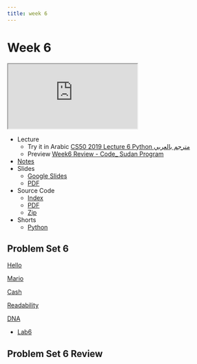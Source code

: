 ```yaml
---
title: week 6
---
```


# Week 6

<iframe src="https://www.youtube.com/embed/fL308_-Kbt0"></iframe>


- Lecture
  - Try it in Arabic
    [CS50 2019 Lecture 6 Python مترجم بالعربي](https://www.youtube.com/embed/CRR5_q9t0FU)
  - Preview
     [Week6 Review - Code_ Sudan Program](https://www.youtube.com/embed/8wF2OIIBQUo)
- [Notes](https://cs50.harvard.edu/x/2021/notes/6/)
- Slides
  - <a href="https://docs.google.com/presentation/d/16hi8SlpyO7qS0QRKUrpm_sbwK-YfG0QTyGfEjVh9fJs/edit?usp=sharing">Google Slides</a>
  - <a href="https://cdn.cs50.net/2020/fall/lectures/6/lecture6.pdf">PDF</a>
- Source Code
  - <a href="https://cdn.cs50.net/2020/fall/lectures/6/src6/">Index</a>
  - <a href="https://cdn.cs50.net/2020/fall/lectures/6/src6.pdf">PDF</a>
  - <a href="https://cdn.cs50.net/2020/fall/lectures/6/src6.zip">Zip</a>
- Shorts
  - <a href="https://www.youtube.com/watch?v=mgBpcQRDtl0" savefrom_lm_index="0" savefrom_lm="1">Python</a>
## Problem Set 6

[Hello](https://lab.cs50.io/Mohamed-Faroug/lab/main/pset6/hello)

[Mario](https://lab.cs50.io/Mohamed-Faroug/lab/main/pset6/mario/less)

[Cash](https://lab.cs50.io/Mohamed-Faroug/lab/main//pset6/cash)

[Readability](https://lab.cs50.io/Mohamed-Faroug/lab/main/pset6/Readability)

[DNA](https://lab.cs50.io/Mohamed-Faroug/lab/main/pset6/DNA)

- [Lab6](https://cs50.harvard.edu/x/2021/labs/6/)
## Problem Set 6 Review 
<!-- <div class="box" >Speller Review  <iframe src="https://www.youtube.com/embed/S_3NvpLje3M"></iframe></div>
<div class="box" >Caesar Review  <iframe src="https://www.youtube.com/embed/3BcjXzNlT0w"></iframe></div> -->
